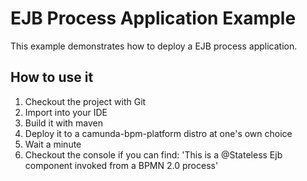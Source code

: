 EJB Process Application Example
=================================

This example demonstrates how to deploy a EJB process application.

How to use it
-----------------------------

1. Checkout the project with Git
2. Import into your IDE
3. Build it with maven
4. Deploy it to a camunda-bpm-platform distro at one's own choice
5. Wait a minute
6. Checkout the console if you can find: 'This is a @Stateless Ejb component invoked from a BPMN 2.0 process'